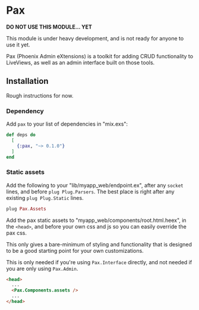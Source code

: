 # Pax

**DO NOT USE THIS MODULE... YET**

This module is under heavy development, and is not ready for anyone to use it yet.

Pax (Phoenix Admin eXtensions) is a toolkit for adding CRUD functionality to LiveViews, as well as
an admin interface built on those tools.

## Installation

Rough instructions for now.

### Dependency

Add `pax` to your list of dependencies in "mix.exs":

```elixir
def deps do
  [
    {:pax, "~> 0.1.0"}
  ]
end
```

### Static assets

Add the following to your "lib/myapp_web/endpoint.ex", after any `socket` lines, and before
`plug Plug.Parsers`. The best place is right after any existing `plug Plug.Static` lines.

```elixir
plug Pax.Assets
```

Add the pax static assets to "myapp_web/components/root.html.heex", in the `<head>`, and before your own css and js
so you can easily override the pax css.

This only gives a bare-minimum of styling and functionality that is designed to be a good starting point for your own
customizations.

This is only needed if you're using `Pax.Interface` directly, and not needed if you are only using `Pax.Admin`.

```html
<head>
  ...
  <Pax.Components.assets />
  ...
</head>
```

